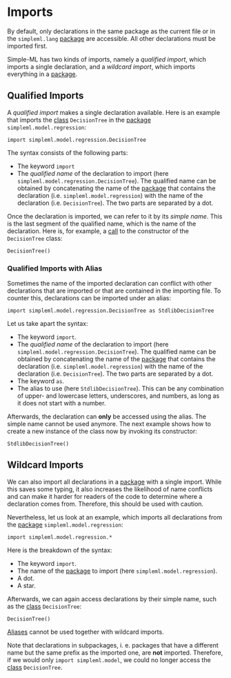 # Imports

By default, only declarations in the same package as the current file or in the `simpleml.lang` [package][packages] are accessible. All other declarations must be imported first.

Simple-ML has two kinds of imports, namely a _qualified import_, which imports a single declaration, and a _wildcard import_, which imports everything in a [package][packages].

## Qualified Imports

A _qualified import_ makes a single declaration available. Here is an example that imports the [class][classes] `DecisionTree` in the [package][packages] `simpleml.model.regression`:

```
import simpleml.model.regression.DecisionTree
```

The syntax consists of the following parts:
* The keyword `import`
* The _qualified name_ of the declaration to import (here `simpleml.model.regression.DecisionTree`). The qualified name can be obtained by concatenating the name of the [package][packages] that contains the declaration (i.e. `simpleml.model.regression`) with the name of the declaration (i.e. `DecisionTree`). The two parts are separated by a dot.

Once the declaration is imported, we can refer to it by its _simple name_. This is the last segment of the qualified name, which is the name of the declaration. Here is, for example, a [call][calls] to the constructor of the `DecisionTree` class:

```
DecisionTree()
```

### Qualified Imports with Alias

Sometimes the name of the imported declaration can conflict with other declarations that are imported or that are contained in the importing file. To counter this, declarations can be imported under an alias:

```
import simpleml.model.regression.DecisionTree as StdlibDecisionTree
```

Let us take apart the syntax:
* The keyword `import`.
* The _qualified name_ of the declaration to import (here `simpleml.model.regression.DecisionTree`). The qualified name can be obtained by concatenating the name of the [package][packages] that contains the declaration (i.e. `simpleml.model.regression`) with the name of the declaration (i.e. `DecisionTree`). The two parts are separated by a dot.
* The keyword `as`.
* The alias to use (here `StdlibDecisionTree`). This can be any combination of upper- and lowercase letters, underscores, and numbers, as long as it does not start with a number.

Afterwards, the declaration can **only** be accessed using the alias. The simple name cannot be used anymore. The next example shows how to create a new instance of the class now by invoking its constructor:

```
StdlibDecisionTree()
```

## Wildcard Imports

We can also import all declarations in a [package][packages] with a single import. While this saves some typing, it also increases the likelihood of name conflicts and can make it harder for readers of the code to determine where a declaration comes from. Therefore, this should be used with caution.

Nevertheless, let us look at an example, which imports all declarations from the [package][packages] `simpleml.model.regression`:

```
import simpleml.model.regression.*
```

Here is the breakdown of the syntax:
* The keyword `import`.
* The name of the [package][packages] to import (here `simpleml.model.regression`).
* A dot.
* A star.

Afterwards, we can again access declarations by their simple name, such as the [class][classes] `DecisionTree`:

```
DecisionTree()
```

[Aliases](#qualified-imports-with-alias) cannot be used together with wildcard imports.

Note that declarations in subpackages, i. e. packages that have a different name but the same prefix as the imported one, are **not** imported. Therefore, if we would only `import simpleml.model`, we could no longer access the [class][classes] `DecisionTree`.



[stub-language]: ../stub-language/README.md
[classes]: ../stub-language/classes.md
[packages]: ./packages.md
[calls]: ../workflow-language/expressions.md#calls
